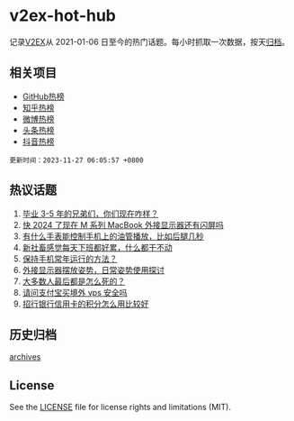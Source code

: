 # v2ex-hot-hub

 记录[V2EX](https://www.v2ex.com/)从 2021-01-06 日至今的热门话题。每小时抓取一次数据，按天[归档](archives)。
 
 ## 相关项目

- [GitHub热榜](https://github.com/lonnyzhang423/github-hot-hub)
- [知乎热榜](https://github.com/lonnyzhang423/zhihu-hot-hub)
- [微博热榜](https://github.com/lonnyzhang423/weibo-hot-hub)
- [头条热榜](https://github.com/lonnyzhang423/toutiao-hot-hub)
- [抖音热榜](https://github.com/lonnyzhang423/douyin-hot-hub)


 `更新时间：2023-11-27 06:05:57 +0800`

## 热议话题

1. [毕业 3-5 年的兄弟们，你们现在咋样？](https://www.v2ex.com/t/995249)
1. [快 2024 了现在 M 系列 MacBook 外接显示器还有闪屏吗](https://www.v2ex.com/t/995278)
1. [有什么手表能控制手机上的油管播放，比如后腿几秒](https://www.v2ex.com/t/995275)
1. [新社畜感觉每天下班都好累，什么都干不动](https://www.v2ex.com/t/995322)
1. [保持手机常年运行的方法？](https://www.v2ex.com/t/995231)
1. [外接显示器摆放姿势，日常姿势使用探讨](https://www.v2ex.com/t/995279)
1. [大多数人最后都是怎么死的？](https://www.v2ex.com/t/995314)
1. [请问支付宝买境外 vps 安全吗](https://www.v2ex.com/t/995262)
1. [招行银行信用卡的积分怎么用比较好](https://www.v2ex.com/t/995313)

## 历史归档

[archives](archives)

## License

See the [LICENSE](LICENSE) file for license rights and limitations (MIT).
